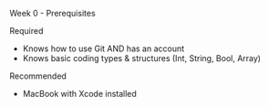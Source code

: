 Week 0 - Prerequisites

Required
- Knows how to use Git AND has an account
- Knows basic coding types & structures (Int, String, Bool, Array)

Recommended
- MacBook with Xcode installed
